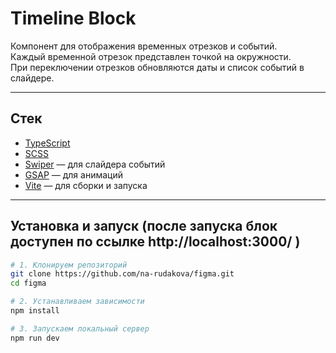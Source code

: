 # Timeline Block

Компонент для отображения временных отрезков и событий.  
Каждый временной отрезок представлен точкой на окружности.  
При переключении отрезков обновляются даты и список событий в слайдере.  

---

## Стек
- [TypeScript](https://www.typescriptlang.org/)  
- [SCSS](https://sass-lang.com/)  
- [Swiper](https://swiperjs.com/) — для слайдера событий  
- [GSAP](https://greensock.com/gsap/) — для анимаций  
- [Vite](https://vitejs.dev/) — для сборки и запуска  

---

## Установка и запуск (после запуска блок доступен по ссылке http://localhost:3000/ )

```bash
# 1. Клонируем репозиторий
git clone https://github.com/na-rudakova/figma.git
cd figma

# 2. Устанавливаем зависимости
npm install

# 3. Запускаем локальный сервер
npm run dev
